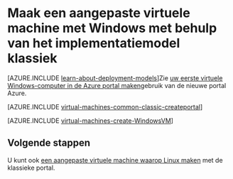<properties
    pageTitle="Een aangepaste Windows virtuele machine maken | Microsoft Azure"
    description="Informatie over het maken van een aangepaste Windows virtuele machine vanuit Azure klassieke portal met behulp van het implementatiemodel klassiek."
    services="virtual-machines-windows"
    documentationCenter=""
    authors="cynthn"
    manager="timlt"
    editor="tysonn"
    tags="azure-service-management"/>

<tags
    ms.service="virtual-machines-windows"
    ms.workload="infrastructure-services"
    ms.tgt_pltfrm="vm-windows"
    ms.devlang="na"
    ms.topic="article"
    ms.date="09/27/2016"
    ms.author="cynthn"/>

# <a name="create-a-custom-virtual-machine-running-windows-using-the-classic-deployment-model"></a>Maak een aangepaste virtuele machine met Windows met behulp van het implementatiemodel klassiek

[AZURE.INCLUDE [learn-about-deployment-models](../../includes/learn-about-deployment-models-classic-include.md)]Zie [uw eerste virtuele Windows-computer in de Azure portal maken](virtual-machines-windows-hero-tutorial.md)gebruik van de nieuwe portal Azure.

[AZURE.INCLUDE [virtual-machines-common-classic-createportal](../../includes/virtual-machines-common-classic-createportal.md)]


[AZURE.INCLUDE [virtual-machines-create-WindowsVM](../../includes/virtual-machines-create-windowsvm.md)]

## <a name="next-steps"></a>Volgende stappen

U kunt ook [een aangepaste virtuele machine waarop Linux maken](virtual-machines-linux-classic-createportal.md) met de klassieke portal.